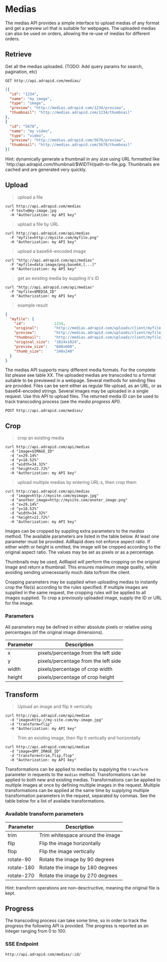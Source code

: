 # Medias

The medias API provides a simple interface to upload medias of any format and get a preview url that is suitable for webpages.
The uploaded medias can also be used on orders, allowing the re-use of medias for different orders.

## Retrieve

Get all the medias uploaded. (TODO: Add query params for search, pagination, etc)

`GET http://api.adrapid.com/medias/`

```json
[{
  "id": "1234",
  "name": "my image",
  "type": "image",
  "preview": "http://medias.adrapid.com/1234/preview",
  "thumbnail": "http://medias.adrapid.com/1234/thumbnail"
},
{
  "id": "5678",
  "name": "my video",
  "type": "video",
  "preview": "http://medias.adrapid.com/5678/preview",
  "thumbnail": "http://medias.adrapid.com/5678/thumbnail"
}]
```

<aside class="success">
Hint: dynamically generate a thumbnail in any size using URL formatted like `http://api.adrapid.com/thumbnail/$WIDTH/path-to-file.jpg. Thumbnails are cached and are generated very quickly. 
</aside>


## Upload

> upload a file

```shell
curl http://api.adrapid.com/medias 
  -F test=@my-image.jpg 
  -H "Authorization: my API key"
```

> upload a file by URL

```shell
curl http://api.adrapid.com/api/medias 
  -F "myfile=http://mysite.com/myfile.png"
  -H "Authorization: my API key" 
```

> upload a base64-encoded image

```shell
curl "http://api.adrapid.com/api/medias"
  -F "myfile=data:image/png;base64,[...]"
  -H "Authorization: my API key" 
```

> get an existing media by suppling it's ID

```shell
curl "http://api.adrapid.com/api/medias"
  -F "myfile=$MEDIA_ID"
  -H "Authorization: my API key" 
```

> example result

```json
{
  "myfile": {
    "id":             1234,
    "original":       "http://medias.adrapid.com/uploads/client/myfile.png",
    "preview":        "http://medias.adrapid.com/uploads/client/myfile_preview.png",
    "thumbnail":      "http://medias.adrapid.com/uploads/client/myfile_thumb.png",
    "original_size":  "1024x1024",
    "preview_size":   "600x600",
    "thumb_size":     "240x240"
  }
}
```

The medias API supports many different media formats. For the complete list please see table XX.
The uploaded medias are transcoded to a format suitable to be previewed in a webpage.
Several methods for sending files are provided. Files can be sent either as regular file upload, as an URL, or as base64-encoded strings. Several images may be uploaded in a single request. 
Use this API to upload files. The returned media ID can be used to track transcoding process
(see the *media progress* API).

`POST http://api.adrapid.com/medias/`

## Crop

> crop an existing media

```shell
curl http://api.adrapid.com/api/medias
  -d "image=$IMAGE_ID" 
  -d "x=29.14%" 
  -d "y=18.52%" 
  -d "width=34.32%" 
  -d "height=22.72%"
  -H "Authorization: my API key"
```

> upload multiple medias by entering URL:s, then crop them

```shell
curl http://api.adrapid.com/api/medias
  -d "image=http://mysite.com/myimage.jpg"
  -d "another_image=http://mysite.com/anoter_image.png"
  -d "x=29.14%" 
  -d "y=18.52%" 
  -d "width=34.32%" 
  -d "height=22.72%"
  -H "Authorization: my API key"
```

Images can be cropped by suppling extra parameters to the *medias* method. The available parameters are listed in the table below. At least one parameter must be provided. 
AdRapid does not enforce aspect ratio. If either width or height is omitted, the image will be cropped according to the original aspect ratio. The values may be set as pixels or as a percentage.  

Thumbnails may be used, AdRapid will perform the cropping on the original image and return a thumbnail. This ensures maximum image quality, while avoiding sending unnecessarily much data to/from the client. 

Cropping parameters may be supplied when uploading medias to instantly crop the file(s) according to the rules specified. If multiple images are supplied in the same request, the cropping rules will be applied to all images supplied. To crop a previously uploaded image, supply the ID or URL for the image.


### Parameters
All parameters may be defined in either absolute pixels or relative using percentages (of the original image dimensions).

Parameter | Description
--------- | -----------
x | pixels/percentage from the left side
y | pixels/percentage from the left side
width | pixels/percentage of crop width
height | pixels/percentage of crop height



## Transform

> Upload an image and flip it vertically

```shell
curl http://api.adrapid.com/api/medias
  -d "image=http://my-site.com/my-image.jpg" 
  -d "transform=flip"
  -H "Authorization: my API key"
```

> Trim an existing image, then flip it vertically and horizontally

```shell
curl http://api.adrapid.com/api/medias
  -d "image=$MY_IMAGE_ID" 
  -d "transform=trim,flip,flop"
  -H "Authorization: my API key"
```


Transformations can be applied to medias by supplying the `transform` parameter in requests to the `medias` method. Transformations can be applied to both new and existing medias. Transformations can be applied to multiple images at once by defining multiple images in the request. Multiple transformations can be applied at the same time by supplying multiple transformation parameters in the request, separated by commas. See the table below for a list of availabe transformations.


### Available transform parameters

Parameter | Description
--------- | -----------
trim | Trim whitespace around the image
flip | Flip the image horizontally
flop | Flip the image vertically
rotate-90 | Rotate the image by 90 degrees
rotate-180 | Rotate the image by 180 degrees
rotate-270 | Rotate the image by 270 degrees


<aside class="success">
Hint: transform operations are non-desctructive, meaning the original file is kept.
</aside>



## Progress

The transcoding process can take some time, so in order to track the progress the following API is provided.
The progress is reported as an Integer ranging from 0 to 100.

### SSE Endpoint

`http://api.adrapid.com/medias/:id/`
